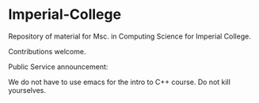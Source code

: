 # Imperial-College

Repository of material for Msc. in Computing Science for Imperial College. 

Contributions welcome.

Public Service announcement:

We do not have to use emacs for the intro to C++ course. Do not kill yourselves. 
